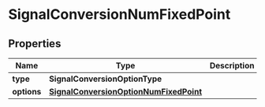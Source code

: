 

# SignalConversionNumFixedPoint


## Properties

| Name | Type | Description | Notes |
|------------ | ------------- | ------------- | -------------|
|**type** | **SignalConversionOptionType** |  |  |
|**options** | [**SignalConversionOptionNumFixedPoint**](SignalConversionOptionNumFixedPoint.md) |  |  |



